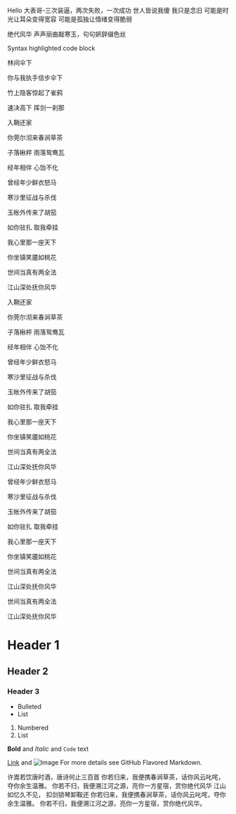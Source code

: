 Hello 大表哥-三次装逼，两次失败，一次成功
世人皆说我傻 我只是念旧 可能是时光让耳朵变得宽容 可能是孤独让情绪变得脆弱

绝代风华
声声丽曲敲寒玉，句句妍辞缀色丝

Syntax highlighted code block

林间伞下

你与我执手信步伞下

竹上隐客惊起了雀鸦

速决高下 挥剑一刹那

 

入鞘还家

你莞尔沏来春涧草茶

子落楸枰 雨落鸳鸯瓦

经年相伴 心饴不化

 

曾经年少鲜衣怒马

寒沙里征战与杀伐

玉帐外传来了胡笳

如你驻扎 取我牵挂

我心里那一座天下

你坐镇笑靥如桃花

世间当真有两全法

江山深处抚你风华

 

入鞘还家

你莞尔沏来春涧草茶

子落楸枰 雨落鸳鸯瓦

经年相伴 心饴不化

 

曾经年少鲜衣怒马

寒沙里征战与杀伐

玉帐外传来了胡笳

如你驻扎 取我牵挂

我心里那一座天下

你坐镇笑靥如桃花

世间当真有两全法

江山深处抚你风华

曾经年少鲜衣怒马

寒沙里征战与杀伐

玉帐外传来了胡笳

如你驻扎 取我牵挂

我心里那一座天下

你坐镇笑靥如桃花

世间当真有两全法

江山深处抚你风华

世间当真有两全法

江山深处抚你风华



# Header 1
## Header 2
### Header 3

- Bulleted
- List

1. Numbered
2. List

**Bold** and _Italic_ and `Code` text

[Link](url) and ![Image](src)
For more details see GitHub Flavored Markdown.

许嵩若饮唐时酒，唐诗何止三百首
你若归来，我便携春涧草茶，话你风云叱咤，夺你余生温雅。 你若不归，我便溯江河之源，亮你一方星宿，赏你绝代风华
江山如忆久不见， 扣剑锁琴卸鞍还
你若归来，我便携春涧草茶，话你风云叱咤，夺你余生温雅。 你若不归，我便溯江河之源，亮你一方星宿，赏你绝代风华。
